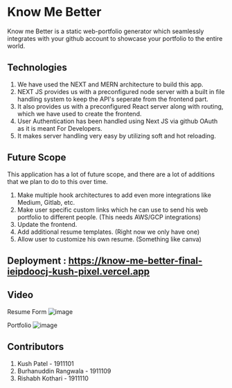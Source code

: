 # Know Me Better

Know me Better is a static web-portfolio generator which seamlessly integrates with your github account to showcase your portfolio to the entire world.

## Technologies
1) We have used the NEXT and MERN architecture to build this app.  
2) NEXT JS provides us with a preconfigured node server with a built in file handling system to keep the API's seperate from the frontend part.  
3) It also provides us with a preconfigured React server along with routing, which we have used to create the frontend.  
4) User Authentication has been handled using Next JS via github OAuth as it is meant For Developers.
5) It makes server handling very easy by utilizing soft and hot reloading.

## Future Scope
This application has a lot of future scope, and there are a lot of additions that we plan to do to this over time.
1. Make multiple hook architectures to add even more integrations like Medium, Gitlab, etc.
2. Make user specific custom links which he can use to send his web portfolio to different people. (This needs AWS/GCP integrations)
3. Update the frontend.
4. Add additional resume templates. (Right now we only have one)
5. Allow user to customize his own resume. (Something like canva)

## Deployment : https://know-me-better-final-ieipdoocj-kush-pixel.vercel.app
## Video
Resume Form
![image](https://user-images.githubusercontent.com/53450613/144542040-023a9f6b-2e16-405a-8019-83ad94772249.png)

Portfolio
![image](https://user-images.githubusercontent.com/53450613/144542531-99c1200d-a9b4-470f-89a9-85c278903332.png)


## Contributors
1. Kush Patel - 1911101
2. Burhanuddin Rangwala - 1911109
3. Rishabh Kothari - 1911110
